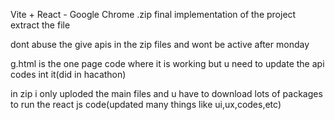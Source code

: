 Vite + React - Google Chrome .zip final implementation of the project extract the file

dont abuse the give apis in the zip files and wont be active after monday

g.html is the one page code where it is working but u need to update the api codes int it(did in hacathon)

in zip i only uploded the main files and u have to download lots of packages to run the react js code(updated many things like ui,ux,codes,etc)
